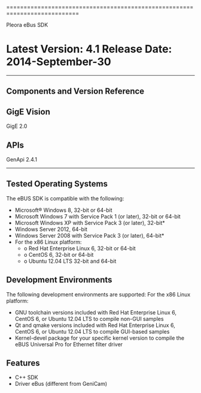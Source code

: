 ===========================================================================

 Pleora eBus SDK 
  
  Latest Version: 4.1
  Release Date:    2014-September-30
===========================================================================

--------------------------------
Components and Version Reference  
--------------------------------

GigE Vision 
-----------------------------------
  GigE                                                  2.0 

APIs
----
  GenApi                                                2.4.1


-----------------------------
Tested Operating Systems
-----------------------------
The eBUS SDK is compatible with the following:
- Microsoft® Windows 8, 32-bit or 64-bit
- Microsoft Windows 7 with Service Pack 1 (or later), 32-bit or 64-bit
- Microsoft Windows XP with Service Pack 3 (or later), 32-bit*
- Windows Server 2012, 64-bit
- Windows Server 2008 with Service Pack 3 (or later), 64-bit*
- For the x86 Linux platform:
    - o Red Hat Enterprise Linux 6, 32-bit or 64-bit
    - o CentOS 6, 32-bit or 64-bit
    - o Ubuntu 12.04 LTS 32-bit and 64-bit

Development Environments
-------------------------
The following development environments are supported:
For the x86 Linux platform:
- GNU toolchain versions included with Red Hat Enterprise Linux 6, CentOS 6, or
Ubuntu 12.04 LTS to compile non-GUI samples
- Qt and qmake versions included with Red Hat Enterprise Linux 6, CentOS 6, or
Ubuntu 12.04 LTS to compile GUI-based samples
- Kernel-devel package for your specific kernel version to compile the eBUS
Universal Pro for Ethernet filter driver


Features
---------------------
- C++ SDK
- Driver eBus (different from GeniCam)

